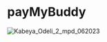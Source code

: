# payMyBuddy
![Kabeya_Odeli_2_mpd_062023](https://github.com/odelikab/payMyBuddy/assets/114420425/98686754-a45b-49cd-bc79-2bf0577bd702)
